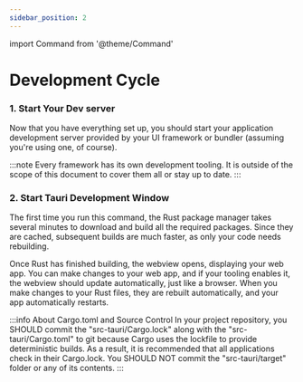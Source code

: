 ```yaml
---
sidebar_position: 2
---
```


import Command from '@theme/Command'

# Development Cycle

### 1. Start Your Dev server

Now that you have everything set up, you should start your application development server provided by your UI framework or bundler (assuming you're using one, of course).

:::note
Every framework has its own development tooling. It is outside of the scope of this document to cover them all or stay up to date.
:::

### 2. Start Tauri Development Window

<Command name="dev" />

The first time you run this command, the Rust package manager takes several minutes to download and build all the required packages. Since they are cached, subsequent builds are much faster, as only your code needs rebuilding.

Once Rust has finished building, the webview opens, displaying your web app. You can make changes to your web app, and if your tooling enables it, the webview should update automatically, just like a browser. When you make changes to your Rust files, they are rebuilt automatically, and your app automatically restarts.

:::info About Cargo.toml and Source Control
In your project repository, you SHOULD commit the "src-tauri/Cargo.lock" along with the "src-tauri/Cargo.toml" to git because Cargo uses the lockfile to provide deterministic builds. As a result, it is recommended that all applications check in their Cargo.lock. You SHOULD NOT commit the "src-tauri/target" folder or any of its contents.
:::
